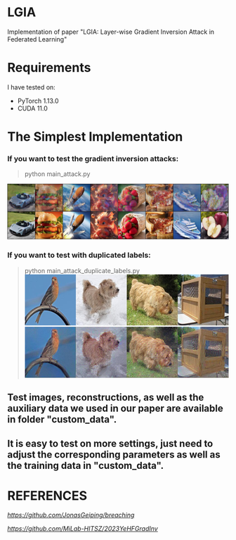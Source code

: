 # LGIA
Implementation of paper "LGIA: Layer-wise Gradient Inversion Attack in Federated Learning"

# Requirements

I have tested on:

- PyTorch 1.13.0
- CUDA 11.0


# The Simplest Implementation

### If you want to test the gradient inversion attacks:

> python main_attack.py

![avatar](/custom_data/test_recon/final_rec.jpg)

### If you want to test with duplicated labels: 

> python main_attack_duplicate_labels.py
![avatar](/custom_data/test_recon/GT.jpg)
> ![avatar](/custom_data/test_recon/LGIA.jpg)
## Test images, reconstructions, as well as the auxiliary data we used in our paper are available in folder "custom_data".

## It is easy to test on more settings, just need to adjust the corresponding parameters as well as the training data in "custom_data".


 # REFERENCES
 
 *https://github.com/JonasGeiping/breaching*
 
 *https://github.com/MiLab-HITSZ/2023YeHFGradInv*
